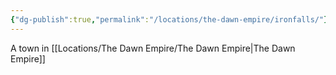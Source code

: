 ```yaml
---
{"dg-publish":true,"permalink":"/locations/the-dawn-empire/ironfalls/"}
---
```


A town in [[Locations/The Dawn Empire/The Dawn Empire\|The Dawn Empire]]
